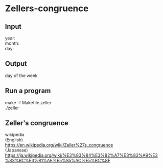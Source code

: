 # Zellers-congruence
## Input
year:  
month:  
day:  
  
## Output
day of the week
  
## Run a program
make -f Makefile.zeller  
./zeller  
  
## Zeller's congruence
wikipedia  
(English)  
https://en.wikipedia.org/wiki/Zeller%27s_congruence  
(Japanese)  
https://ja.wikipedia.org/wiki/%E3%83%84%E3%82%A7%E3%83%A9%E3%83%BC%E3%81%AE%E5%85%AC%E5%BC%8F  
  
